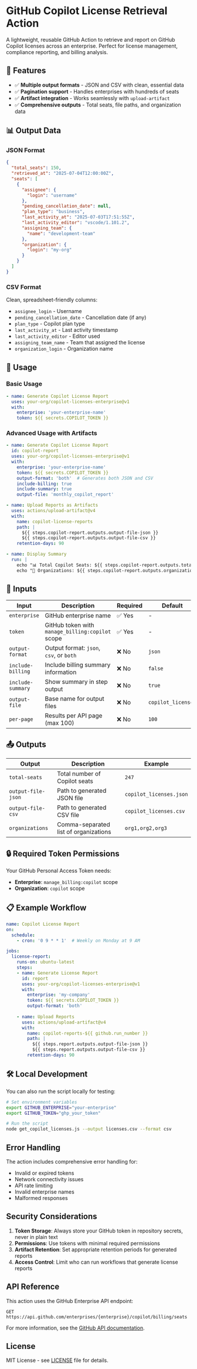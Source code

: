 # GitHub Copilot License Retrieval Action

A lightweight, reusable GitHub Action to retrieve and report on GitHub Copilot licenses across an enterprise. Perfect for license management, compliance reporting, and billing analysis.

## 🚀 Features

- ✅ **Multiple output formats** - JSON and CSV with clean, essential data
- ✅ **Pagination support** - Handles enterprises with hundreds of seats
- ✅ **Artifact integration** - Works seamlessly with `upload-artifact`
- ✅ **Comprehensive outputs** - Total seats, file paths, and organization data

## 📊 Output Data

### JSON Format
```json
{
  "total_seats": 150,
  "retrieved_at": "2025-07-04T12:00:00Z",
  "seats": [
    {
      "assignee": {
        "login": "username"
      },
      "pending_cancellation_date": null,
      "plan_type": "business",
      "last_activity_at": "2025-07-03T17:51:55Z",
      "last_activity_editor": "vscode/1.101.2",
      "assigning_team": {
        "name": "development-team"
      },
      "organization": {
        "login": "my-org"
      }
    }
  ]
}
```

### CSV Format
Clean, spreadsheet-friendly columns:
- `assignee_login` - Username
- `pending_cancellation_date` - Cancellation date (if any)
- `plan_type` - Copilot plan type
- `last_activity_at` - Last activity timestamp
- `last_activity_editor` - Editor used
- `assigning_team_name` - Team that assigned the license
- `organization_login` - Organization name

## 🔧 Usage

### Basic Usage

```yaml
- name: Generate Copilot License Report
  uses: your-org/copilot-licenses-enterprise@v1
  with:
    enterprise: 'your-enterprise-name'
    token: ${{ secrets.COPILOT_TOKEN }}
```

### Advanced Usage with Artifacts

```yaml
- name: Generate Copilot License Report
  id: copilot-report
  uses: your-org/copilot-licenses-enterprise@v1
  with:
    enterprise: 'your-enterprise-name'
    token: ${{ secrets.COPILOT_TOKEN }}
    output-format: 'both'  # Generates both JSON and CSV
    include-billing: true
    include-summary: true
    output-file: 'monthly_copilot_report'

- name: Upload Reports as Artifacts
  uses: actions/upload-artifact@v4
  with:
    name: copilot-license-reports
    path: |
      ${{ steps.copilot-report.outputs.output-file-json }}
      ${{ steps.copilot-report.outputs.output-file-csv }}
    retention-days: 90

- name: Display Summary
  run: |
    echo "📊 Total Copilot Seats: ${{ steps.copilot-report.outputs.total-seats }}"
    echo "🏢 Organizations: ${{ steps.copilot-report.outputs.organizations }}"
```

## 📝 Inputs

| Input | Description | Required | Default |
|-------|-------------|----------|---------|
| `enterprise` | GitHub enterprise name | ✅ Yes | - |
| `token` | GitHub token with `manage_billing:copilot` scope | ✅ Yes | - |
| `output-format` | Output format: `json`, `csv`, or `both` | ❌ No | `json` |
| `include-billing` | Include billing summary information | ❌ No | `false` |
| `include-summary` | Show summary in step output | ❌ No | `true` |
| `output-file` | Base name for output files | ❌ No | `copilot_licenses` |
| `per-page` | Results per API page (max 100) | ❌ No | `100` |

## 📤 Outputs

| Output | Description | Example |
|--------|-------------|---------|
| `total-seats` | Total number of Copilot seats | `247` |
| `output-file-json` | Path to generated JSON file | `copilot_licenses.json` |
| `output-file-csv` | Path to generated CSV file | `copilot_licenses.csv` |
| `organizations` | Comma-separated list of organizations | `org1,org2,org3` |

## 🔒 Required Token Permissions

Your GitHub Personal Access Token needs:

- **Enterprise**: `manage_billing:copilot` scope
- **Organization**: `copilot` scope

## 📋 Example Workflow

```yaml
name: Copilot License Report
on:
  schedule:
    - cron: '0 9 * * 1'  # Weekly on Monday at 9 AM

jobs:
  license-report:
    runs-on: ubuntu-latest
    steps:
    - name: Generate License Report
      id: report
      uses: your-org/copilot-licenses-enterprise@v1
      with:
        enterprise: 'my-company'
        token: ${{ secrets.COPILOT_TOKEN }}
        output-format: 'both'
        
    - name: Upload Reports
      uses: actions/upload-artifact@v4
      with:
        name: copilot-reports-${{ github.run_number }}
        path: |
          ${{ steps.report.outputs.output-file-json }}
          ${{ steps.report.outputs.output-file-csv }}
        retention-days: 90
```

## 🛠️ Local Development

You can also run the script locally for testing:

```bash
# Set environment variables
export GITHUB_ENTERPRISE="your-enterprise"
export GITHUB_TOKEN="ghp_your_token"

# Run the script
node get_copilot_licenses.js --output licenses.csv --format csv
```

## Error Handling

The action includes comprehensive error handling for:

- Invalid or expired tokens
- Network connectivity issues  
- API rate limiting
- Invalid enterprise names
- Malformed responses

## Security Considerations

1. **Token Storage**: Always store your GitHub token in repository secrets, never in plain text
2. **Permissions**: Use tokens with minimal required permissions
3. **Artifact Retention**: Set appropriate retention periods for generated reports
4. **Access Control**: Limit who can run workflows that generate license reports

## API Reference

This action uses the GitHub Enterprise API endpoint:

```http
GET https://api.github.com/enterprises/{enterprise}/copilot/billing/seats
```

For more information, see the [GitHub API documentation](https://docs.github.com/en/rest/copilot/copilot-user-management).

## License

MIT License - see [LICENSE](LICENSE) file for details.
